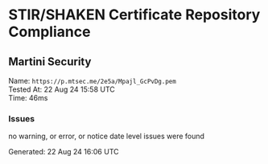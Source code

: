 # STIR/SHAKEN Certificate Repository Compliance

## Martini Security

Name: `https://p.mtsec.me/2e5a/Mpajl_GcPvDg.pem`\
Tested At: 22 Aug 24 15:58 UTC\
Time: 46ms

### Issues

no warning, or error, or notice date level issues were found

Generated: 22 Aug 24 16:06 UTC